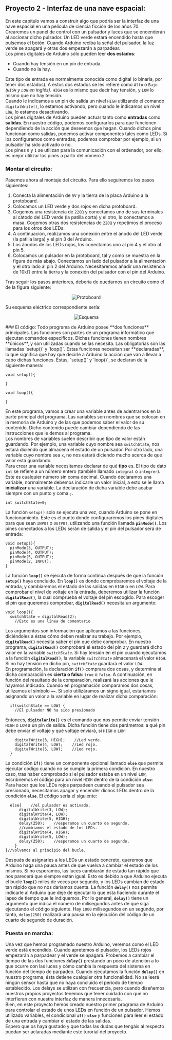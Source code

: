 ## Proyecto 2 - Interfaz de una nave espacial:  
En este capítulo vamos a construir algo que podría ser la interfaz de una nave espacial en una película de ciencia ficción de los años 70.  
Crearemos un panel de control con un pulsador y luces que se encenderán al accionar dicho pulsador. Un LED verde estará encendido hasta que pulsemos el botón. Cuando Arduino reciba la señal del pulsador, la luz verde se apagará y otras dos empezarán a parpadear.  
Los pines digitales de Arduino sólo pueden leer **dos estados**:  
  * Cuando hay tensión en un pin de entrada.  
  * Cuando no la hay.  

Este tipo de entrada es normalmente conocida como digital (o binaria, por tener dos estados). A estos dos estados se les refiere como `Alto` o `Bajo` *(`HIGH` y `LOW` en inglés)*. `HIGH` es lo mismo que decir hay tensión, y `LOW` lo mismo que no hay tensión.  
Cuando le indicamos a un pin de salida un nivel `HIGH` utilizando el comando `digitalWrite()`, lo estamos activando, pero cuando le indicamos un nivel `LOW`, lo estamos desactivando.  
Los pines digitales de Arduino pueden actuar tanto como **entradas** como **salidas**. En nuestro código, podemos configurarlos para que funcionen dependiendo de la acción que deseemos que hagan. Cuando dichos pins funcionan como salidas, podemos activar componentes tales como LEDs. Si los configuramos como entradas, podemos comprobar por ejemplo, si un pulsador ha sido activado o no.  
Los pines `0` y `1` se utilizan para la comunicación con el ordenador, por ello, es mejor utilizar los pines a partir del número `2`.  
### Montar el circuito:  
Pasemos ahora al montaje del circuito. Para ello seguiremos los pasos siguientes:  
  1.  Conecta la alimentación de `5V` y la tierra de la placa Arduino a la protoboard.  
  2.  Colocamos un LED verde y dos rojos en dicha protoboard.  
  3.  Cogemos una resistencia de `220Ω` y conectamos uno de sus terminales al cátodo del LED verde (la patilla corta) y el otro, lo conectamos a masa. Cogemos otras dos resistencias de `220Ω` y repetimos el proceso para los otros dos LEDs.  
  4.  A continuación, realizamos una conexión entre el ánodo del LED verde (la patilla larga) y el pin 3 del Arduino.  
  5.  Los ánodos de los LEDs rojos, los conectamos uno al pin 4 y el otro al pin 5.  
  6.  Colocamos un pulsador en la protoboard, tal y como se muestra en la figura de más abajo. Conectamos un lado del pulsador a la alimentación y el otro lado al pin 2 del Arduino. Necesitaremos añadir una resistencia de 10kΩ entre la tierra y la conexión del pulsador con el pin del Arduino.  
  
Tras seguir los pasos anteriores, debería de quedarnos un circuito como el de la figura siguiente:  
<p align="center"><img src="https://elgatoinquieto.files.wordpress.com/2014/01/protoboard.jpg" alt="Protoboard"/></p>  
Su esquema eléctrico correspondiente sería:  
<p align="center"><img src="http://elgatoinquieto.files.wordpress.com/2014/01/esquema-electrico.jpg" alt="Esquema"/></p>  
### El código:  
Todo programa de Arduino posee **dos funciones** principales. Las funciones son partes de un programa informático que ejecutan comandos específicos. Dichas funciones tienen nombres **únicos**, y son utilizadas cuando se las necesita. Las obligatorias son las llamadas `setup()` y `loop()`.  
Estas funciones necesitan ser **declaradas**, lo que significa que hay que decirle a Arduino la acción que van a llevar a cabo dichas funciones.  
Éstas, `setup()` y `loop()`, se declaran de la siguiente manera:  

    void setup(){
    
    }
    
    void loop(){
    
    }

En este programa, vamos a crear una variable antes de adentrarnos en la parte principal del programa. Las variables son nombres que se colocan en la memoria de Arduino y de las que podemos saber el valor de su contenido. Dicho contenido puede cambiar dependiendo de las instrucciones que le demos al programa.  
Los nombres de variables suelen describir que tipo de valor están guardando. Por ejemplo, una variable cuyo nombre sea `switchState`, nos estará diciendo que almacena el estado de un pulsador. Por otro lado, una variable cuyo nombre sea `x`, no nos estará diciendo mucho acerca de que valor está guardando.  
Para crear una variable necesitamos declarar de qué **tipo** es. El tipo de dato `int` se refiere a un número entero (también llamado `integral` o `integrer`). Éste es cualquier número sin coma decimal. Cuando declaramos una variable, normalmente debemos indicarle un valor inicial, a esto se le llama **inicializar** una variable. La declaración de dicha variable debe acabar siempre con un punto y coma `;`.  

    int switchState=0;

La función `setup()` solo se ejecuta una vez, cuando Arduino se pone en funcionamiento. Este es el punto donde configuraremos los pines digitales para que sean `INPUT` o `OUTPUT`, utilizando una función llamada **`pinMode()`**. Los pines conectados a los LEDs serán de salida y el pin del pulsador será de entrada:

    void setup(){
      pinMode(3, OUTPUT);
      pinMode(4, OUTPUT);
      pinMode(5, OUTPUT);
      pinMode(2, INPUT);
    }

La función **`loop()`** se ejecuta de forma continua después de que la función **`setup()`** haya concluido. En **`loop()`** es donde comprobaremos el voltaje de la entrada, y cambiaremos el estado de las salidas en `HIGH` o en `LOW`. Para comprobar el nivel de voltaje en la entrada, deberemos utilizar la función **`digitalRead()`**, la cual comprueba el voltaje del pin escogido. Para escoger el pin que queremos comprobar, **`digitalRead()`** necesita un argumento:

    void loop(){
      switchState = digitalRead(2);
        //Esto es una línea de comentario

Los argumentos son información que aplicamos a las funciones, diciéndoles a éstas cómo deben realizar su trabajo. Por ejemplo, **`digitalRead()`** necesita saber el pin que debe comprobar. En nuestro programa, **`digitalRead()`** comprobará el estado del pin `2` y guardará dicho valor en la variable *`switchState`*. Si hay tensión en el pin cuando ejecutamos a la función **`digitalRead()`**, la variable *`switchState`* almacenará el valor `HIGH`. Si no hay tensión en dicho pin, *`switchState`* guardará el valor `LOW`.  
En programación, la declaración **`if()`** comprara dos cosas, y determina si dicha comparación es **cierta o falsa**: `true` o `false`. A continuación, en función del resultado de la comparación, realizará las acciones que le hayamos indicado. Cuando en programación comparamos dos cosas, utilizamos el símbolo `==`. Si solo utilizáramos un signo igual, estaríamos asignando un valor a la variable en lugar de realizar dicha comparación:  

      if(switchState == LOW) {
        //El pulsador NO ha sido presionado

Entonces, **`digitalWrite()`** es el comando que nos permite enviar tensión `HIGH` o `LOW` a un pin de salida. Dicha función tiene dos parámetros: a qué pin debe enviar el voltaje y qué voltaje enviará, si `HIGH` o `LOW`:

        digitalWrite(3, HIGH);    //Led verde.
        digitalWrite(4, LOW);    //Led rojo.
        digitalWrite(5, LOW);    //Led rojo.
      }

La condición **`if()`** tiene un componente opcional llamado **`else`** que permite ejecutar código cuando no se cumple la primera condición. En nuestro caso, tras haber comprobado si el pulsador estaba en un nivel `LOW`, escribiremos el código para un nivel `HIGH` dentro de la condición **`else`**:  
Para hacer que los LEDs rojos parpadeen cuando el pulsador sea presionado, necesitamos apagar y encender dichos LEDs dentro de la condición **`else`**. El código sería el siguiente:  

      else{    //el pulsador es activado.
          digitalWrite(3, LOW);
          digitalWrite(4, LOW);
          digitalWrite(5, HIGH);
          delay(250);    //esperamos un cuarto de segundo.
          //cambiamos el estado de los LEDs.
          digitalWrite(4, HIGH);
          digitalWrite(5, LOW);
          delay(250);    //esperamos un cuarto de segundo.
        }
    }//volvemos al principio del bucle.

Después de asignarles a los LEDs un estado concreto, queremos que Arduino haga una pausa antes de que vuelva a cambiar el estado de los mismos. Si no esperamos, las luces cambiarán de estado tan rápido que nos parecerá que siempre están igual. Esto es debido a que Arduino ejecuta el bucle **`loop()`** miles de veces por segundo, y los LEDs cambian de estado tan rápido que no nos daríamos cuenta. La función **`delay()`** nos permite indicarle al Arduino que deje de ejecutar lo que esta haciendo durante el lapso de tiempo que le indiquemos. Por lo general, **`delay()`** tiene un argumento que indica el número de milisegundos antes de que siga ejecutando el código siguiente. Hay `1000` milisegundos en un segundo, por tanto, `delay(250)` realizará una pausa en la ejecución del código de un cuarto de segundo de duración.  
### Puesta en marcha:  
Una vez que hemos programado nuestro Arduino, veremos como el LED verde está encendido. Cuando apretemos el pulsador, los LEDs rojos empezarán a parpadear y el verde se apagará. Probemos a cambiar el tiempo de las dos funciones **`delay()`** prestando un poco de atención a lo que ocurre con las luces y cómo cambia la respuesta del sistema en función del tiempo de parpadeo. Cuando ejecutamos la función **`delay()`** en nuestro programa, ésta detiene cualquier otra funcionalidad. No se leerá ningún sensor hasta que no haya concluido el periodo de tiempo establecido. Los delays se utilizan con frecuencia, pero cuando diseñemos nuestros propios proyectos tenemos que tener cuidado con que no interfieran con nuestra interfaz de manera innecesaria.  
Bien, en este proyecto hemos creado nuestro primer programa de Arduino para controlar el estado de unos LEDs en función de un pulsador. Hemos utilizado variables, el condicional **`if()`** **`else`** y funciones para leer el estado de una entrada y cambiar el estado de las salidas.  
Espero que os haya gustado y que todas las dudas que tengáis al respecto puedan ser aclaradas mediante este turorial del proyecto.
